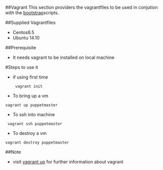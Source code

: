 ##Vagrant
This section providers the vagrantfiles to be used in conjution with the [bootstrap](https://github.com/dvadgama/machine_build_scripts/tree/master/bootstrap)scripts.


##Supplied Vagrantfiles 
- Centos6.5
- Ubuntu 14.10

##Prerequisite
- It needs vagrant to be installed on local machine

#Steps to use it 
- if using first time 
  ```
   vagrant init
   ```
- To bring up a vm 
```
vagrant up puppetmaster 
```
- To ssh into machine 
```
 vagrant ssh puppetmaster 
```
- To destroy a vm 
```
vagrant destroy puppetmaster
```

##Note
- visit [vagrant up](https://www.vagrantup.com/) for further information about vagrant 
